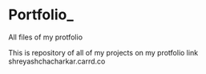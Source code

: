 # Portfolio_
All files of my protfolio

This is repository of all of my projects on my protfolio link
shreyashchacharkar.carrd.co
